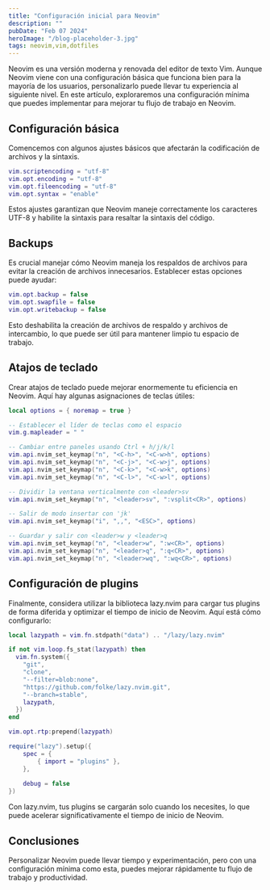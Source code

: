 ```yaml
---
title: "Configuración inicial para Neovim"
description: ""
pubDate: "Feb 07 2024"
heroImage: "/blog-placeholder-3.jpg"
tags: neovim,vim,dotfiles
---
```


Neovim es una versión moderna y renovada del editor de texto Vim.
Aunque Neovim viene con una configuración básica que funciona bien para la mayoría de los usuarios, personalizarlo puede llevar tu experiencia al siguiente nivel. 
En este artículo, exploraremos una configuración mínima que puedes implementar para mejorar tu flujo de trabajo en Neovim.


## Configuración básica

Comencemos con algunos ajustes básicos que afectarán la codificación de archivos y la sintaxis.

```lua
vim.scriptencoding = "utf-8"
vim.opt.encoding = "utf-8"
vim.opt.fileencoding = "utf-8"
vim.opt.syntax = "enable"

```

Estos ajustes garantizan que Neovim maneje correctamente los caracteres UTF-8 y habilite la sintaxis para resaltar la sintaxis del código.

## Backups

Es crucial manejar cómo Neovim maneja los respaldos de archivos para evitar la creación de archivos innecesarios. Establecer estas opciones puede ayudar:

```lua
vim.opt.backup = false
vim.opt.swapfile = false
vim.opt.writebackup = false 
```

Esto deshabilita la creación de archivos de respaldo y archivos de intercambio, lo que puede ser útil para mantener limpio tu espacio de trabajo.

## Atajos de teclado

Crear atajos de teclado puede mejorar enormemente tu eficiencia en Neovim. Aquí hay algunas asignaciones de teclas útiles:

```lua
local options = { noremap = true }

-- Establecer el líder de teclas como el espacio
vim.g.mapleader = " "

-- Cambiar entre paneles usando Ctrl + h/j/k/l
vim.api.nvim_set_keymap("n", "<C-h>", "<C-w>h", options)
vim.api.nvim_set_keymap("n", "<C-j>", "<C-w>j", options)
vim.api.nvim_set_keymap("n", "<C-k>", "<C-w>k", options)
vim.api.nvim_set_keymap("n", "<C-l>", "<C-w>l", options)

-- Dividir la ventana verticalmente con <leader>sv
vim.api.nvim_set_keymap("n", "<leader>sv", ":vsplit<CR>", options)

-- Salir de modo insertar con 'jk'
vim.api.nvim_set_keymap("i", ",,", "<ESC>", options)

-- Guardar y salir con <leader>w y <leader>q
vim.api.nvim_set_keymap("n", "<leader>w", ":w<CR>", options)
vim.api.nvim_set_keymap("n", "<leader>q", ":q<CR>", options)
vim.api.nvim_set_keymap("n", "<leader>wq", ":wq<CR>", options)
```


## Configuración de plugins

Finalmente, considera utilizar la biblioteca lazy.nvim para cargar tus plugins de forma diferida y optimizar el tiempo de inicio de Neovim. Aquí está cómo configurarlo:


```lua
local lazypath = vim.fn.stdpath("data") .. "/lazy/lazy.nvim"

if not vim.loop.fs_stat(lazypath) then
  vim.fn.system({
    "git",
    "clone",
    "--filter=blob:none",
    "https://github.com/folke/lazy.nvim.git",
    "--branch=stable",
    lazypath,
  })
end

vim.opt.rtp:prepend(lazypath)

require("lazy").setup({
	spec = {
		{ import = "plugins" },
	},
	
	debug = false
})
```

Con lazy.nvim, tus plugins se cargarán solo cuando los necesites, lo que puede acelerar significativamente el tiempo de inicio de Neovim.


## Conclusiones

Personalizar Neovim puede llevar tiempo y experimentación, pero con una configuración mínima como esta, puedes mejorar rápidamente tu flujo de trabajo y productividad.
